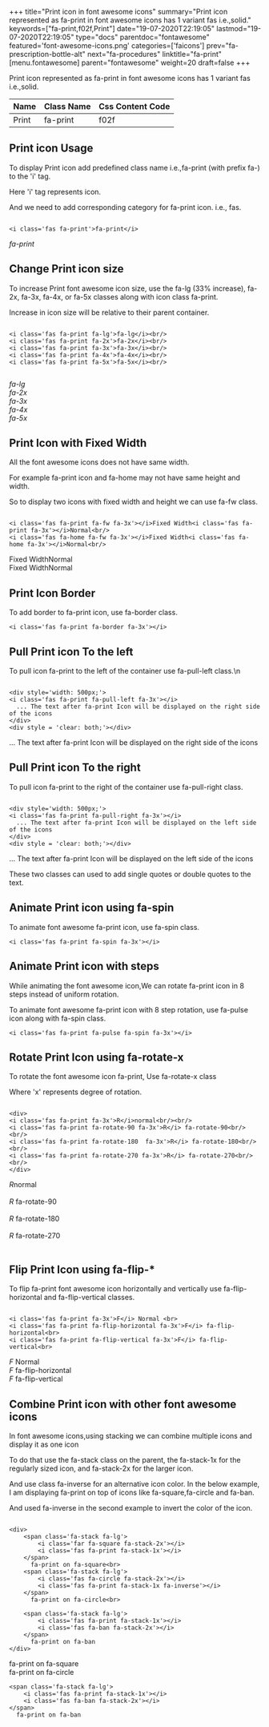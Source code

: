 +++
title="Print icon in font awesome icons"
summary="Print icon represented as fa-print in font awesome icons has 1 variant fas i.e.,solid."
keywords=["fa-print,f02f,Print"]
date="19-07-2020T22:19:05"
lastmod="19-07-2020T22:19:05"
type="docs"
parentdoc="fontawesome"
featured='font-awesome-icons.png'
categories=['faicons']
prev="fa-prescription-bottle-alt"
next="fa-procedures"
linktitle="fa-print"
[menu.fontawesome]
parent="fontawesome"
weight=20
draft=false
+++


Print icon represented as fa-print in font awesome icons has 1 variant fas i.e.,solid.

<div class='table-responsive'><table class='table'><thead><tr><th>Name</th><th>Class Name</th><th>Css Content Code</th></tr></thead><tbody><tr><td>Print</td><td>fa-print</td><td>f02f</td></tr></tbody></table></div>



## Print icon Usage

To display Print icon add predefined class name i.e.,fa-print (with prefix fa-) to the 'i' tag.

Here 'i' tag represents icon.

And we need to add corresponding category for fa-print icon. i.e., fas.


```

<i class='fas fa-print'>fa-print</i>
```

<i class='fas fa-print'>fa-print</i>




## Change Print icon size
To increase Print font awesome icon size, use the fa-lg (33% increase), fa-2x, fa-3x, fa-4x, or fa-5x classes along with icon class fa-print.

Increase in icon size will be relative to their parent container. 

```

<i class='fas fa-print fa-lg'>fa-lg</i><br/>
<i class='fas fa-print fa-2x'>fa-2x</i><br/>
<i class='fas fa-print fa-3x'>fa-3x</i><br/>
<i class='fas fa-print fa-4x'>fa-4x</i><br/>
<i class='fas fa-print fa-5x'>fa-5x</i><br/>
            
```

<i class='fas fa-print fa-lg'>fa-lg</i><br/>
<i class='fas fa-print fa-2x'>fa-2x</i><br/>
<i class='fas fa-print fa-3x'>fa-3x</i><br/>
<i class='fas fa-print fa-4x'>fa-4x</i><br/>
<i class='fas fa-print fa-5x'>fa-5x</i><br/>
            



## Print Icon with Fixed Width 

All the font awesome icons does not have same width.

For example fa-print icon and fa-home may not have same height and width.

So to display two icons with fixed width and height we can use fa-fw class.


```

<i class='fas fa-print fa-fw fa-3x'></i>Fixed Width<i class='fas fa-print fa-3x'></i>Normal<br/>
<i class='fas fa-home fa-fw fa-3x'></i>Fixed Width<i class='fas fa-home fa-3x'></i>Normal<br/>
```

<i class='fas fa-print fa-fw fa-3x'></i>Fixed Width<i class='fas fa-print fa-3x'></i>Normal<br/>
<i class='fas fa-home fa-fw fa-3x'></i>Fixed Width<i class='fas fa-home fa-3x'></i>Normal<br/>



## Print Icon Border 

To add border to fa-print icon, use fa-border class.


```
<i class='fas fa-print fa-border fa-3x'></i>

```
<i class='fas fa-print fa-border fa-3x'></i>





## Pull Print icon To the left

To pull icon fa-print to the left of the container use fa-pull-left class.\n

```

<div style='width: 500px;'>
<i class='fas fa-print fa-pull-left fa-3x'></i>
  ... The text after fa-print Icon will be displayed on the right side of the icons
</div>
<div style = 'clear: both;'></div>
```

<div style='width: 500px;'>
<i class='fas fa-print fa-pull-left fa-3x'></i>
  ... The text after fa-print Icon will be displayed on the right side of the icons
</div>
<div style = 'clear: both;'></div>




## Pull Print icon To the right
To pull icon fa-print to the right of the container use fa-pull-right class.

```

<div style='width: 500px;'>
<i class='fas fa-print fa-pull-right fa-3x'></i>
  ... The text after fa-print Icon will be displayed on the left side of the icons
</div>
<div style = 'clear: both;'></div>
```

<div style='width: 500px;'>
<i class='fas fa-print fa-pull-right fa-3x'></i>
  ... The text after fa-print Icon will be displayed on the left side of the icons
</div>
<div style = 'clear: both;'></div>

These two classes can used to add single quotes or double quotes to the text.


## Animate Print icon using fa-spin
To animate font awesome fa-print icon, use fa-spin class.

```
<i class='fas fa-print fa-spin fa-3x'></i>
```
<i class='fas fa-print fa-spin fa-3x'></i>




## Animate Print icon with steps
While animating the font awesome icon,We can rotate fa-print icon in 8 steps instead of uniform rotation.

To animate font awesome fa-print icon with 8 step rotation, use fa-pulse icon along with fa-spin class.


```
<i class='fas fa-print fa-pulse fa-spin fa-3x'></i>

```
<i class='fas fa-print fa-pulse fa-spin fa-3x'></i>





## Rotate Print Icon using fa-rotate-x
To rotate the font awesome icon fa-print, Use fa-rotate-x class

Where 'x' represents degree of rotation.


```

<div>
<i class='fas fa-print fa-3x'>R</i>normal<br/><br/>
<i class='fas fa-print fa-rotate-90 fa-3x'>R</i> fa-rotate-90<br/><br/> 
<i class='fas fa-print fa-rotate-180  fa-3x'>R</i> fa-rotate-180<br/><br/> 
<i class='fas fa-print fa-rotate-270 fa-3x'>R</i> fa-rotate-270<br/><br/>
</div>
```

<div>
<i class='fas fa-print fa-3x'>R</i>normal<br/><br/>
<i class='fas fa-print fa-rotate-90 fa-3x'>R</i> fa-rotate-90<br/><br/> 
<i class='fas fa-print fa-rotate-180  fa-3x'>R</i> fa-rotate-180<br/><br/> 
<i class='fas fa-print fa-rotate-270 fa-3x'>R</i> fa-rotate-270<br/><br/>
</div>




## Flip Print Icon using fa-flip-*
To flip fa-print font awesome icon horizontally and vertically use fa-flip-horizontal and fa-flip-vertical classes. 

```

<i class='fas fa-print fa-3x'>F</i> Normal <br>
<i class='fas fa-print fa-flip-horizontal fa-3x'>F</i> fa-flip-horizontal<br>
<i class='fas fa-print fa-flip-vertical fa-3x'>F</i> fa-flip-vertical<br>
```

<i class='fas fa-print fa-3x'>F</i> Normal <br>
<i class='fas fa-print fa-flip-horizontal fa-3x'>F</i> fa-flip-horizontal<br>
<i class='fas fa-print fa-flip-vertical fa-3x'>F</i> fa-flip-vertical<br>




## Combine Print icon with other font awesome icons
In font awesome icons,using stacking we can combine multiple icons and display it as one icon 

To do that use the fa-stack class on the parent, the fa-stack-1x for the regularly sized icon, and fa-stack-2x for the larger icon.

And use class fa-inverse for an alternative icon color. 
In the below example, I am displaying fa-print on top of icons like fa-square,fa-circle and fa-ban.

And used fa-inverse in the second example to invert the color of the icon.

```

<div>
    <span class='fa-stack fa-lg'>
        <i class='far fa-square fa-stack-2x'></i>
        <i class='fas fa-print fa-stack-1x'></i>
    </span>
      fa-print on fa-square<br>
    <span class='fa-stack fa-lg'>
        <i class='fas fa-circle fa-stack-2x'></i>
        <i class='fas fa-print fa-stack-1x fa-inverse'></i>
    </span>
      fa-print on fa-circle<br>

    <span class='fa-stack fa-lg'>
        <i class='fas fa-print fa-stack-1x'></i>
        <i class='fas fa-ban fa-stack-2x'></i>
    </span>
      fa-print on fa-ban
</div>
```

<div>
    <span class='fa-stack fa-lg'>
        <i class='far fa-square fa-stack-2x'></i>
        <i class='fas fa-print fa-stack-1x'></i>
    </span>
      fa-print on fa-square<br>
    <span class='fa-stack fa-lg'>
        <i class='fas fa-circle fa-stack-2x'></i>
        <i class='fas fa-print fa-stack-1x fa-inverse'></i>
    </span>
      fa-print on fa-circle<br>

    <span class='fa-stack fa-lg'>
        <i class='fas fa-print fa-stack-1x'></i>
        <i class='fas fa-ban fa-stack-2x'></i>
    </span>
      fa-print on fa-ban
</div>






